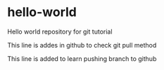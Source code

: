 # hello-world
Hello world repository for git tutorial

This line is addes in github to check git pull method

This line is added to learn pushing branch to github